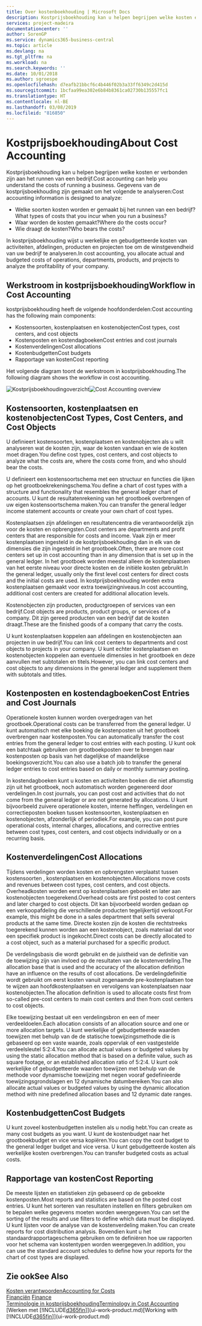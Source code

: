 ```yaml
---
title: Over kostenboekhouding | Microsoft Docs
description: Kostprijsboekhouding kan u helpen begrijpen welke kosten er verbonden zijn aan het runnen van een bedrijf.
services: project-madeira
documentationcenter: ''
author: SorenGP
ms.service: dynamics365-business-central
ms.topic: article
ms.devlang: na
ms.tgt_pltfrm: na
ms.workload: na
ms.search.keywords: ''
ms.date: 10/01/2018
ms.author: sgroespe
ms.openlocfilehash: d7eafb21bbcf6c4b446f02b3a33ff6349c2d415d
ms.sourcegitcommit: 1bcfaa99ea302e6b84b8361ca02730b135557fc1
ms.translationtype: HT
ms.contentlocale: nl-BE
ms.lasthandoff: 03/08/2019
ms.locfileid: "816850"
---
```

# <a name="about-cost-accounting"></a><span data-ttu-id="ff411-103">Kostprijsboekhouding</span><span class="sxs-lookup"><span data-stu-id="ff411-103">About Cost Accounting</span></span>
<span data-ttu-id="ff411-104">Kostprijsboekhouding kan u helpen begrijpen welke kosten er verbonden zijn aan het runnen van een bedrijf.</span><span class="sxs-lookup"><span data-stu-id="ff411-104">Cost accounting can help you understand the costs of running a business.</span></span> <span data-ttu-id="ff411-105">Gegevens van de kostprijsboekhouding zijn gemaakt om het volgende te analyseren:</span><span class="sxs-lookup"><span data-stu-id="ff411-105">Cost accounting information is designed to analyze:</span></span>  

-   <span data-ttu-id="ff411-106">Welke soorten kosten worden er gemaakt bij het runnen van een bedrijf?</span><span class="sxs-lookup"><span data-stu-id="ff411-106">What types of costs that you incur when you run a business?</span></span>  
-   <span data-ttu-id="ff411-107">Waar worden de kosten gemaakt?</span><span class="sxs-lookup"><span data-stu-id="ff411-107">Where do the costs occur?</span></span>  
-   <span data-ttu-id="ff411-108">Wie draagt de kosten?</span><span class="sxs-lookup"><span data-stu-id="ff411-108">Who bears the costs?</span></span>  

<span data-ttu-id="ff411-109">In kostprijsboekhouding wijst u werkelijke en gebudgetteerde kosten van activiteiten, afdelingen, producten en projecten toe om de winstgevendheid van uw bedrijf te analyseren.</span><span class="sxs-lookup"><span data-stu-id="ff411-109">In cost accounting, you allocate actual and budgeted costs of operations, departments, products, and projects to analyze the profitability of your company.</span></span>  

## <a name="workflow-in-cost-accounting"></a><span data-ttu-id="ff411-110">Werkstroom in kostprijsboekhouding</span><span class="sxs-lookup"><span data-stu-id="ff411-110">Workflow in Cost Accounting</span></span>  
<span data-ttu-id="ff411-111">kostprijsboekhouding heeft de volgende hoofdonderdelen:</span><span class="sxs-lookup"><span data-stu-id="ff411-111">Cost accounting has the following main components:</span></span>  

-   <span data-ttu-id="ff411-112">Kostensoorten, kostenplaatsen en kostenobjecten</span><span class="sxs-lookup"><span data-stu-id="ff411-112">Cost types, cost centers, and cost objects</span></span>  
-   <span data-ttu-id="ff411-113">Kostenposten en kostendagboeken</span><span class="sxs-lookup"><span data-stu-id="ff411-113">Cost entries and cost journals</span></span>  
-   <span data-ttu-id="ff411-114">Kostenverdelingen</span><span class="sxs-lookup"><span data-stu-id="ff411-114">Cost allocations</span></span>  
-   <span data-ttu-id="ff411-115">Kostenbudgetten</span><span class="sxs-lookup"><span data-stu-id="ff411-115">Cost budgets</span></span>
-   <span data-ttu-id="ff411-116">Rapportage van kosten</span><span class="sxs-lookup"><span data-stu-id="ff411-116">Cost reporting</span></span>  

<span data-ttu-id="ff411-117">Het volgende diagram toont de werkstroom in kostprijsboekhouding.</span><span class="sxs-lookup"><span data-stu-id="ff411-117">The following diagram shows the workflow in cost accounting.</span></span>  

<span data-ttu-id="ff411-118">![Kostprijsboekhoudingoverzicht](media/costaccountingoverview.png "CostAccountingOverview")</span><span class="sxs-lookup"><span data-stu-id="ff411-118">![Cost Accounting overview](media/costaccountingoverview.png "CostAccountingOverview")</span></span>  

## <a name="cost-types-cost-centers-and-cost-objects"></a><span data-ttu-id="ff411-119">Kostensoorten, kostenplaatsen en kostenobjecten</span><span class="sxs-lookup"><span data-stu-id="ff411-119">Cost Types, Cost Centers, and Cost Objects</span></span>  
<span data-ttu-id="ff411-120">U definieert kostensoorten, kostenplaatsen en kostenobjecten als u wilt analyseren wat de kosten zijn, waar de kosten vandaan en wie de kosten moet dragen.</span><span class="sxs-lookup"><span data-stu-id="ff411-120">You define cost types, cost centers, and cost objects to analyze what the costs are, where the costs come from, and who should bear the costs.</span></span>  

<span data-ttu-id="ff411-121">U definieert een kostensoortschema met een structuur en functies die lijken op het grootboekrekeningschema.</span><span class="sxs-lookup"><span data-stu-id="ff411-121">You define a chart of cost types with a structure and functionality that resembles the general ledger chart of accounts.</span></span> <span data-ttu-id="ff411-122">U kunt de resultatenrekening van het grootboek overbrengen of uw eigen kostensoortschema maken.</span><span class="sxs-lookup"><span data-stu-id="ff411-122">You can transfer the general ledger income statement accounts or create your own chart of cost types.</span></span>  

<span data-ttu-id="ff411-123">Kostenplaatsen zijn afdelingen en resultatencentra die verantwoordelijk zijn voor de kosten en opbrengsten.</span><span class="sxs-lookup"><span data-stu-id="ff411-123">Cost centers are departments and profit centers that are responsible for costs and income.</span></span> <span data-ttu-id="ff411-124">Vaak zijn er meer kostenplaatsen ingesteld in de kostprijsboekhouding dan in elk van de dimensies die zijn ingesteld in het grootboek.</span><span class="sxs-lookup"><span data-stu-id="ff411-124">Often, there are more cost centers set up in cost accounting than in any dimension that is set up in the general ledger.</span></span> <span data-ttu-id="ff411-125">In het grootboek worden meestal alleen de kostenplaatsen van het eerste niveau voor directe kosten en de initiële kosten gebruikt.</span><span class="sxs-lookup"><span data-stu-id="ff411-125">In the general ledger, usually only the first level cost centers for direct costs and the initial costs are used.</span></span> <span data-ttu-id="ff411-126">In kostprijsboekhouding worden extra kostenplaatsen gemaakt voor extra toewijzingniveaus.</span><span class="sxs-lookup"><span data-stu-id="ff411-126">In cost accounting, additional cost centers are created for additional allocation levels.</span></span>  

<span data-ttu-id="ff411-127">Kostenobjecten zijn producten, productgroepen of services van een bedrijf.</span><span class="sxs-lookup"><span data-stu-id="ff411-127">Cost objects are products, product groups, or services of a company.</span></span> <span data-ttu-id="ff411-128">Dit zijn gereed producten van een bedrijf dat de kosten draagt.</span><span class="sxs-lookup"><span data-stu-id="ff411-128">These are the finished goods of a company that carry the costs.</span></span>  

<span data-ttu-id="ff411-129">U kunt kostenplaatsen koppelen aan afdelingen en kostenobjecten aan projecten in uw bedrijf.</span><span class="sxs-lookup"><span data-stu-id="ff411-129">You can link cost centers to departments and cost objects to projects in your company.</span></span> <span data-ttu-id="ff411-130">U kunt echter kostenplaatsen en kostenobjecten koppelen aan eventuele dimensies in het grootboek en deze aanvullen met subtotalen en titels.</span><span class="sxs-lookup"><span data-stu-id="ff411-130">However, you can link cost centers and cost objects to any dimensions in the general ledger and supplement them with subtotals and titles.</span></span>  

## <a name="cost-entries-and-cost-journals"></a><span data-ttu-id="ff411-131">Kostenposten en kostendagboeken</span><span class="sxs-lookup"><span data-stu-id="ff411-131">Cost Entries and Cost Journals</span></span>  
<span data-ttu-id="ff411-132">Operationele kosten kunnen worden overgedragen van het grootboek.</span><span class="sxs-lookup"><span data-stu-id="ff411-132">Operational costs can be transferred from the general ledger.</span></span> <span data-ttu-id="ff411-133">U kunt automatisch met elke boeking de kostenposten uit het grootboek overbrengen naar kostenposten.</span><span class="sxs-lookup"><span data-stu-id="ff411-133">You can automatically transfer the cost entries from the general ledger to cost entries with each posting.</span></span> <span data-ttu-id="ff411-134">U kunt ook een batchtaak gebruiken om grootboekposten over te brengen naar kostenposten op basis van het dagelijkse of maandelijkse boekingsoverzicht.</span><span class="sxs-lookup"><span data-stu-id="ff411-134">You can also use a batch job to transfer the general ledger entries to cost entries based on daily or monthly summary posting.</span></span>  

<span data-ttu-id="ff411-135">In kostendagboeken kunt u kosten en activiteiten boeken die niet afkomstig zijn uit het grootboek, noch automatisch worden gegenereerd door verdelingen.</span><span class="sxs-lookup"><span data-stu-id="ff411-135">In cost journals, you can post cost and activities that do not come from the general ledger or are not generated by allocations.</span></span> <span data-ttu-id="ff411-136">U kunt bijvoorbeeld zuivere operationele kosten, interne heffingen, verdelingen en correctieposten boeken tussen kostensoorten, kostenplaatsen en kostenobjecten, afzonderlijk of periodiek.</span><span class="sxs-lookup"><span data-stu-id="ff411-136">For example, you can post pure operational costs, internal charges, allocations, and corrective entries between cost types, cost centers, and cost objects individually or on a recurring basis.</span></span>  

## <a name="cost-allocations"></a><span data-ttu-id="ff411-137">Kostenverdelingen</span><span class="sxs-lookup"><span data-stu-id="ff411-137">Cost Allocations</span></span>  
<span data-ttu-id="ff411-138">Tijdens verdelingen worden kosten en opbrengsten verplaatst tussen kostensoorten , kostenplaatsen en kostenobjecten.</span><span class="sxs-lookup"><span data-stu-id="ff411-138">Allocations move costs and revenues between cost types, cost centers, and cost objects.</span></span> <span data-ttu-id="ff411-139">Overheadkosten worden eerst op kostenplaatsen geboekt en later aan kostenobjecten toegerekend.</span><span class="sxs-lookup"><span data-stu-id="ff411-139">Overhead costs are first posted to cost centers and later charged to cost objects.</span></span> <span data-ttu-id="ff411-140">Dit kan bijvoorbeeld worden gedaan op een verkoopafdeling die verschillende producten tegelijkertijd verkoopt.</span><span class="sxs-lookup"><span data-stu-id="ff411-140">For example, this might be done in a sales department that sells several products at the same time.</span></span> <span data-ttu-id="ff411-141">Directe kosten zijn de kosten die rechtstreeks toegerekend kunnen worden aan een kostenobject, zoals materiaal dat voor een specifiek product is ingekocht.</span><span class="sxs-lookup"><span data-stu-id="ff411-141">Direct costs can be directly allocated to a cost object, such as a material purchased for a specific product.</span></span>  

<span data-ttu-id="ff411-142">De verdelingsbasis die wordt gebruikt en de juistheid van de definitie van de toewijzing zijn van invloed op de resultaten van de kostenverdeling.</span><span class="sxs-lookup"><span data-stu-id="ff411-142">The allocation base that is used and the accuracy of the allocation definition have an influence on the results of cost allocations.</span></span> <span data-ttu-id="ff411-143">De verdelingdefinitie wordt gebruikt om eerst kosten vanuit zogenaamde pre-kostenplaatsen toe te wijzen aan hoofdkostenplaatsen en vervolgens van kostenplaatsen naar kostenobjecten.</span><span class="sxs-lookup"><span data-stu-id="ff411-143">The allocation definition is used to allocate costs first from so-called pre-cost centers to main cost centers and then from cost centers to cost objects.</span></span>  

<span data-ttu-id="ff411-144">Elke toewijzing bestaat uit een verdelingsbron en een of meer verdeeldoelen.</span><span class="sxs-lookup"><span data-stu-id="ff411-144">Each allocation consists of an allocation source and one or more allocation targets.</span></span> <span data-ttu-id="ff411-145">U kunt werkelijke of gebudgetteerde waarden toewijzen met behulp van de de statische toewijzingsmethode die is gebaseerd op een vaste waarde, zoals oppervlak of een vastgestelde verdeelsleutel 5:2:4.</span><span class="sxs-lookup"><span data-stu-id="ff411-145">You can allocate actual values or budgeted values by using the static allocation method that is based on a definite value, such as square footage, or an established allocation ratio of 5:2:4.</span></span> <span data-ttu-id="ff411-146">U kunt ook werkelijke of gebudgetteerde waarden toewijzen met behulp van de methode voor dynamische toewijzing met negen vooraf gedefinieerde toewijzingsgrondslagen en 12 dynamische datumbereiken.</span><span class="sxs-lookup"><span data-stu-id="ff411-146">You can also allocate actual values or budgeted values by using the dynamic allocation method with nine predefined allocation bases and 12 dynamic date ranges.</span></span>  

## <a name="cost-budgets"></a><span data-ttu-id="ff411-147">Kostenbudgetten</span><span class="sxs-lookup"><span data-stu-id="ff411-147">Cost Budgets</span></span>  
<span data-ttu-id="ff411-148">U kunt zoveel kostenbudgetten instellen als u nodig hebt.</span><span class="sxs-lookup"><span data-stu-id="ff411-148">You can create as many cost budgets as you want.</span></span> <span data-ttu-id="ff411-149">U kunt de kostenbudget naar het grootboekbudget en vice versa kopiëren.</span><span class="sxs-lookup"><span data-stu-id="ff411-149">You can copy the cost budget to the general ledger budget and vice versa.</span></span> <span data-ttu-id="ff411-150">U kunt gebudgetteerde kosten als werkelijke kosten overbrengen.</span><span class="sxs-lookup"><span data-stu-id="ff411-150">You can transfer budgeted costs as actual costs.</span></span>  

## <a name="cost-reporting"></a><span data-ttu-id="ff411-151">Rapportage van kosten</span><span class="sxs-lookup"><span data-stu-id="ff411-151">Cost Reporting</span></span>  
<span data-ttu-id="ff411-152">De meeste lijsten en statistieken zijn gebaseerd op de geboekte kostenposten.</span><span class="sxs-lookup"><span data-stu-id="ff411-152">Most reports and statistics are based on the posted cost entries.</span></span> <span data-ttu-id="ff411-153">U kunt het sorteren van resultaten instellen en filters gebruiken om te bepalen welke gegevens moeten worden weergegeven.</span><span class="sxs-lookup"><span data-stu-id="ff411-153">You can set the sorting of the results and use filters to define which data must be displayed.</span></span> <span data-ttu-id="ff411-154">U kunt lijsten voor de analyse van de kostenverdeling maken.</span><span class="sxs-lookup"><span data-stu-id="ff411-154">You can create reports for cost distribution analysis.</span></span> <span data-ttu-id="ff411-155">Bovendien kunt u het standaardrapportageschema gebruiken om te definiëren hoe uw rapporten voor het schema van kostentypen worden weergegeven.</span><span class="sxs-lookup"><span data-stu-id="ff411-155">In addition, you can use the standard account schedules to define how your reports for the chart of cost types are displayed.</span></span>  

## <a name="see-also"></a><span data-ttu-id="ff411-156">Zie ook</span><span class="sxs-lookup"><span data-stu-id="ff411-156">See Also</span></span>  
 [<span data-ttu-id="ff411-157">Kosten verantwoorden</span><span class="sxs-lookup"><span data-stu-id="ff411-157">Accounting for Costs</span></span>](finance-manage-cost-accounting.md)  
 <span data-ttu-id="ff411-158">[Financiën](finance.md) </span><span class="sxs-lookup"><span data-stu-id="ff411-158">[Finance](finance.md) </span></span>  
 [<span data-ttu-id="ff411-159">Terminologie in kostprijsboekhouding</span><span class="sxs-lookup"><span data-stu-id="ff411-159">Terminology in Cost Accounting</span></span>](finance-terminology-in-cost-accounting.md)  
 <span data-ttu-id="ff411-160">[Werken met [!INCLUDE[d365fin](includes/d365fin_md.md)]](ui-work-product.md)</span><span class="sxs-lookup"><span data-stu-id="ff411-160">[Working with [!INCLUDE[d365fin](includes/d365fin_md.md)]](ui-work-product.md)</span></span>
